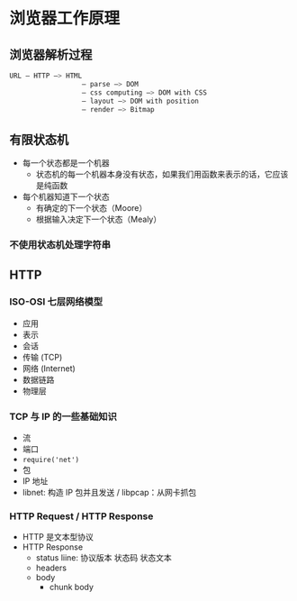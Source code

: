 # 浏览器工作原理

## 浏览器解析过程

```bash
URL — HTTP —> HTML
                  — parse —> DOM
                  — css computing —> DOM with CSS
                  — layout —> DOM with position
                  — render —> Bitmap
```

## 有限状态机

- 每一个状态都是一个机器
  - 状态机的每一个机器本身没有状态，如果我们用函数来表示的话，它应该是纯函数
- 每个机器知道下一个状态
  - 有确定的下一个状态（Moore）
  - 根据输入决定下一个状态（Mealy）

### 不使用状态机处理字符串

## HTTP

### ISO-OSI 七层网络模型

- 应用
- 表示
- 会话
- 传输 (TCP)
- 网络 (Internet)
- 数据链路
- 物理层

### TCP 与 IP 的一些基础知识

- 流
- 端口
- `require('net')`
- 包
- IP 地址
- libnet: 构造 IP 包并且发送 / libpcap：从网卡抓包

### HTTP Request / HTTP Response

- HTTP 是文本型协议
- HTTP Response
  - status liine: 协议版本 状态码 状态文本
  - headers
  - body
    - chunk body
